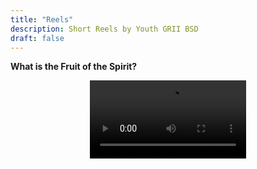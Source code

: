 ```yaml
---
title: "Reels"
description: Short Reels by Youth GRII BSD
draft: false
---
```


**What is the Fruit of the Spirit?**

<div style="display: flex; justify-content: space-evenly; align-items: center;">
<video controls width="250">
    <source src="/videos/apakah-buah-roh-itu.mp4"
            type="video/mp4">

    Sorry, your browser doesn't support embedded videos.
</video>

</div>
